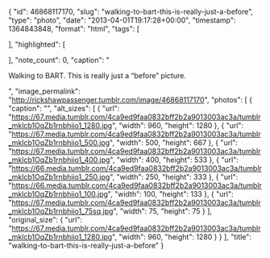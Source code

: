 {
  "id": 46868117170,
  "slug": "walking-to-bart-this-is-really-just-a-before",
  "type": "photo",
  "date": "2013-04-01T19:17:28+00:00",
  "timestamp": 1364843848,
  "format": "html",
  "tags": [

  ],
  "highlighted": [

  ],
  "note_count": 0,
  "caption": "<p>Walking to BART. This is really just a &ldquo;before&rdquo; picture.</p>",
  "image_permalink": "http://rickshawpassenger.tumblr.com/image/46868117170",
  "photos": [
    {
      "caption": "",
      "alt_sizes": [
        {
          "url": "https://67.media.tumblr.com/4ca9ed9faa0832bff2b2a9013003ac3a/tumblr_mklcb1OqZb1rnbhiio1_1280.jpg",
          "width": 960,
          "height": 1280
        },
        {
          "url": "https://67.media.tumblr.com/4ca9ed9faa0832bff2b2a9013003ac3a/tumblr_mklcb1OqZb1rnbhiio1_500.jpg",
          "width": 500,
          "height": 667
        },
        {
          "url": "https://67.media.tumblr.com/4ca9ed9faa0832bff2b2a9013003ac3a/tumblr_mklcb1OqZb1rnbhiio1_400.jpg",
          "width": 400,
          "height": 533
        },
        {
          "url": "https://66.media.tumblr.com/4ca9ed9faa0832bff2b2a9013003ac3a/tumblr_mklcb1OqZb1rnbhiio1_250.jpg",
          "width": 250,
          "height": 333
        },
        {
          "url": "https://66.media.tumblr.com/4ca9ed9faa0832bff2b2a9013003ac3a/tumblr_mklcb1OqZb1rnbhiio1_100.jpg",
          "width": 100,
          "height": 133
        },
        {
          "url": "https://67.media.tumblr.com/4ca9ed9faa0832bff2b2a9013003ac3a/tumblr_mklcb1OqZb1rnbhiio1_75sq.jpg",
          "width": 75,
          "height": 75
        }
      ],
      "original_size": {
        "url": "https://67.media.tumblr.com/4ca9ed9faa0832bff2b2a9013003ac3a/tumblr_mklcb1OqZb1rnbhiio1_1280.jpg",
        "width": 960,
        "height": 1280
      }
    }
  ],
  "title": "walking-to-bart-this-is-really-just-a-before"
}

